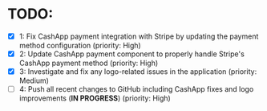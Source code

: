 # TODO:

- [x] 1: Fix CashApp payment integration with Stripe by updating the payment method configuration (priority: High)
- [x] 2: Update CashApp payment component to properly handle Stripe's CashApp payment method (priority: High)
- [x] 3: Investigate and fix any logo-related issues in the application (priority: Medium)
- [ ] 4: Push all recent changes to GitHub including CashApp fixes and logo improvements (**IN PROGRESS**) (priority: High)

